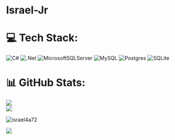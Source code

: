 # Israel-Jr


# 💻 Tech Stack:
<img src="https://img.shields.io/badge/c%23-%23239120.svg?style=for-the-badge&amp;logo=csharp&amp;logoColor=white" alt="C#"> <img src="https://img.shields.io/badge/.NET-5C2D91?style=for-the-badge&amp;logo=.net&amp;logoColor=white" alt=".Net"> <img src="https://img.shields.io/badge/Microsoft%20SQL%20Server-CC2927?style=for-the-badge&amp;logo=microsoft%20sql%20server&amp;logoColor=white" alt="MicrosoftSQLServer"> <img src="https://img.shields.io/badge/mysql-4479A1.svg?style=for-the-badge&amp;logo=mysql&amp;logoColor=white" alt="MySQL"> <img src="https://img.shields.io/badge/postgres-%23316192.svg?style=for-the-badge&amp;logo=postgresql&amp;logoColor=white" alt="Postgres"> <img src="https://img.shields.io/badge/sqlite-%2307405e.svg?style=for-the-badge&amp;logo=sqlite&amp;logoColor=white" alt="SQLite">
# 📊 GitHub Stats:
![](https://github-readme-streak-stats.herokuapp.com/?user=israel4a72&theme=tokyonight&hide_border=false)<br/>
![]([https://github-readme-stats.vercel.app/api/top-langs/?username=israel4a72&theme=tokyonight&hide_border=false&include_all_commits=true&count_private=true&layout=compact](https://github-readme-stats-one-beige-84.vercel.app/api/top-langs/?username=israel4a72&layout=compact&theme=github_dark&hide_border=true))

<img align="center" src="https://github-readme-stats-one-beige-84.vercel.app/api?username=israel4a72&show_icons=true&locale=en&theme=github_dark&hide_border=true" alt="israel4a72" />

![](https://github-readme-stats-one-beige-84.vercel.app/api/top-langs/?username=israel4a72&layout=compact&theme=github_dark&hide_border=true)
